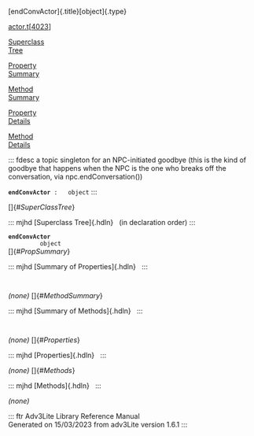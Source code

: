 [endConvActor]{.title}[object]{.type}

[actor.t](../file/actor.t.html)\[[4023](../source/actor.t.html#4023)\]

[Superclass\
Tree](#_SuperClassTree_)

[Property\
Summary](#_PropSummary_)

[Method\
Summary](#_MethodSummary_)

[Property\
Details](#_Properties_)

[Method\
Details](#_Methods_)

::: fdesc
a topic singleton for an NPC-initiated goodbye (this is the kind of
goodbye that happens when the NPC is the one who breaks off the
conversation, via npc.endConversation())

**`endConvActor`**` :   object`
:::

[]{#_SuperClassTree_}

::: mjhd
[Superclass Tree]{.hdln}   (in declaration order)
:::

**`endConvActor`**\
`         object`\
[]{#_PropSummary_}

::: mjhd
[Summary of Properties]{.hdln}  
:::

` `

*(none)* []{#_MethodSummary_}

::: mjhd
[Summary of Methods]{.hdln}  
:::

` `

*(none)* []{#_Properties_}

::: mjhd
[Properties]{.hdln}  
:::

*(none)* []{#_Methods_}

::: mjhd
[Methods]{.hdln}  
:::

*(none)*

::: ftr
Adv3Lite Library Reference Manual\
Generated on 15/03/2023 from adv3Lite version 1.6.1
:::
